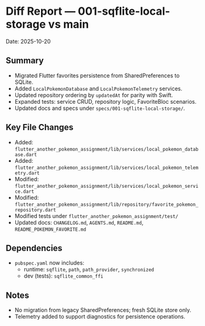 # Diff Report — 001-sqflite-local-storage vs main

Date: 2025-10-20

## Summary
- Migrated Flutter favorites persistence from SharedPreferences to SQLite.
- Added `LocalPokemonDatabase` and `LocalPokemonTelemetry` services.
- Updated repository ordering by `updatedAt` for parity with Swift.
- Expanded tests: service CRUD, repository logic, FavoriteBloc scenarios.
- Updated docs and specs under `specs/001-sqflite-local-storage/`.

## Key File Changes
- Added: `flutter_another_pokemon_assignment/lib/services/local_pokemon_database.dart`
- Added: `flutter_another_pokemon_assignment/lib/services/local_pokemon_telemetry.dart`
- Modified: `flutter_another_pokemon_assignment/lib/services/local_pokemon_service.dart`
- Modified: `flutter_another_pokemon_assignment/lib/repository/favorite_pokemon_repository.dart`
- Modified tests under `flutter_another_pokemon_assignment/test/`
- Updated docs: `CHANGELOG.md`, `AGENTS.md`, `README.md`, `README_POKEMON_FAVORITE.md`

## Dependencies
- `pubspec.yaml` now includes:
  - runtime: `sqflite`, `path`, `path_provider`, `synchronized`
  - dev (tests): `sqflite_common_ffi`

## Notes
- No migration from legacy SharedPreferences; fresh SQLite store only.
- Telemetry added to support diagnostics for persistence operations.


